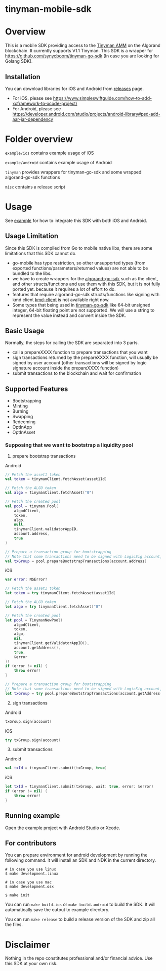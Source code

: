 # tinyman-mobile-sdk

# Overview
This is a mobile SDK providing access to the [Tinyman AMM](https://docs.tinyman.org/) on the Algorand blockchain. It currently supports V1.1 Tinyman. This SDK is a wrapper for https://github.com/synycboom/tinyman-go-sdk (In case you are looking for Golang SDK).

## Installation
You can download libraries for iOS and Android from [releases](https://github.com/synycboom/tinyman-mobile-sdk/releases) page.

- For iOS, please see https://www.simpleswiftguide.com/how-to-add-xcframework-to-xcode-project/
- For Android, please see https://developer.android.com/studio/projects/android-library#psd-add-aar-jar-dependency

# Folder overview
`example/ios` contains example usage of iOS

`example/android` contains example usage of Android

`tinyman` provides wrappers for tinyman-go-sdk and some wrapped algorand-go-sdk functions

`misc` contains a release script

# Usage
See [example](https://github.com/synycboom/tinyman-mobile-sdk//tree/master/example) for how to integrate this SDK with both iOS and Android.

## Usage Limitation
Since this SDK is compiled from Go to mobile native libs, there are some limitations that this SDK cannot do.
- go-mobile has type restriction, so other unsupported types (from exported functions/parameters/returned values) are not able to be bundled to the libs.
- we have to create wrappers for the [algorand-go-sdk](https://github.com/algorand/go-algorand-sdk) such as the client, and other structs/functions and use them with this SDK, but it is not fully ported yet. because it requires a lot of effort to do.
- features that require algorand-go-sdk structs/functions like signing with kmd client [kmd-client](https://github.com/algorand/go-algorand-sdk#kmd-client) is not available right now.
- Some types that being used in [tinyman-go-sdk](https://github.com/synycboom/tinyman-go-sdk) like 64-bit unsigned integer, 64-bit floating point are not supported. We will use a string to represent the value instead and convert inside the SDK.

## Basic Usage
Normally, the steps for calling the SDK are separated into 3 parts.
- call a prepareXXXX function to prepare transactions that you want
- sign transactions returned by the prepareXXXX function, will usually be signed by user account (other transactions will be signed by logic signature account inside the prepareXXXX function)
- submit transactions to the blockchain and wait for confirmation

## Supported Features
- Bootstrapping
- Minting
- Burning
- Swapping
- Redeeming
- OptInApp
- OptInAsset

### Supposing that we want to bootstrap a liquidity pool
1. prepare bootstrap transactions

Android
```kotlin
// Fetch the asset1 token
val token = tinymanClient.fetchAsset(asset1Id)

// Fetch the ALGO token
val algo = tinymanClient.fetchAsset("0")

// Fetch the created pool
val pool = tinyman.Pool(
    algodClient,
    token,
    algo,
    null,
    tinymanClient.validatorAppID,
    account.address,
    true
)

// Prepare a transaction group for bootstrapping
// Note that some transactions need to be signed with LogicSig account, and they were signed in the function.
val txGroup = pool.prepareBootstrapTransactions(account.address)
```

iOS
```swift
var error: NSError?

// Fetch the asset1 token
let token = try tinymanClient.fetchAsset(asset1Id)

// Fetch the ALGO token
let algo = try tinymanClient.fetchAsset("0")

// Fetch the created pool
let pool = TinymanNewPool(
    algodClient,
    token,
    algo,
    nil,
    tinymanClient.getValidatorAppID(),
    account.getAddress(),
    true,
    &error
)!
if (error != nil) {
    throw error!
}

// Prepare a transaction group for bootstrapping
// Note that some transactions need to be signed with LogicSig account, and they were signed in the function.
let txGroup = try pool.prepareBootstrapTransactions(account.getAddress())
```

2. sign transactions

Android
```kotlin
txGroup.sign(account)
```

iOS
```swift
try txGroup.sign(account)
```

3. submit transactions

Android
```kotlin
val txId = tinymanClient.submit(txGroup, true)
```

iOS
```swift
let txId = tinymanClient.submit(txGroup, wait: true, error: &error)
if (error != nil) {
    throw error!
}
```

## Running example
Open the example project with Android Studio or Xcode.

## For contributors
You can prepare environment for android development by running the following command.
It will install an SDK and NDK in the current directory.
```command
# in case you use linux
$ make development.linux

# in case you use mac
$ make development.osx

$ make init
```
You can run ```make build.ios``` or ```make build.android``` to build the SDK. It will automatically save the output to example directory. 

You can run ```make release``` to build a release version of the SDK and zip all the files. 

# Disclaimer
Nothing in the repo constitutes professional and/or financial advice. Use this SDK at your own risk.
